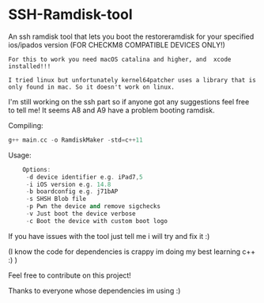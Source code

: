 # SSH-Ramdisk-tool

An ssh ramdisk tool that lets you boot the restoreramdisk for your specified ios/ipados version (FOR CHECKM8 COMPATIBLE DEVICES ONLY!)

```
For this to work you need macOS catalina and higher, and  xcode installed!!!

I tried linux but unfortunately kernel64patcher uses a library that is only found in mac. So it doesn't work on linux.
```

I'm still working on the ssh part so if anyone got any suggestions feel free to tell me!
It seems A8 and A9 have a problem booting ramdisk.

Compiling:
```c++
g++ main.cc -o RamdiskMaker -std=c++11
```

Usage:
```c++
    Options:
     -d device identifier e.g. iPad7,5
     -i iOS version e.g. 14.8
     -b boardconfig e.g. j71bAP
     -s SHSH Blob file
     -p Pwn the device and remove sigchecks
     -v Just boot the device verbose
     -c Boot the device with custom boot logo
```
If you have issues with the tool just tell me i will try and fix it :)

(I know the code for dependencies is crappy im doing my best learning c++ :) )

Feel free to contribute on this project!

Thanks to everyone whose dependencies im using :)
